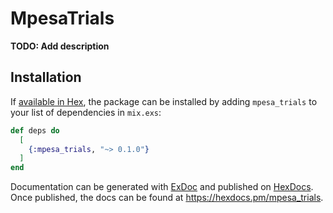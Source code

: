 # MpesaTrials

**TODO: Add description**

## Installation

If [available in Hex](https://hex.pm/docs/publish), the package can be installed
by adding `mpesa_trials` to your list of dependencies in `mix.exs`:

```elixir
def deps do
  [
    {:mpesa_trials, "~> 0.1.0"}
  ]
end
```

Documentation can be generated with [ExDoc](https://github.com/elixir-lang/ex_doc)
and published on [HexDocs](https://hexdocs.pm). Once published, the docs can
be found at <https://hexdocs.pm/mpesa_trials>.

